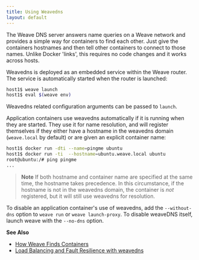 ```yaml
---
title: Using Weavedns
layout: default
---
```




The Weave DNS server answers name queries on a Weave network and provides a simple way for containers to find each other. Just give
the containers hostnames and then tell other containers to connect to those names.
Unlike Docker 'links', this requires no code changes and it works across
hosts.

Weavedns is deployed as an embedded service within the Weave router.
The service is automatically started when the router is launched:

```bash
host1$ weave launch
host1$ eval $(weave env)
```

Weavedns related configuration arguments can be passed to `launch`.

Application containers use weavedns automatically if it is
running when they are started. They use it for name
resolution, and will register themselves if they either have a
hostname in the weavedns domain (`weave.local` by default) or are given an explicit container name:

```bash
host1$ docker run -dti --name=pingme ubuntu
host1$ docker run -ti  --hostname=ubuntu.weave.local ubuntu
root@ubuntu:/# ping pingme
...
```

> **Note** If both hostname and container name are specified at
the same time, the hostname takes precedence. In this circumstance, if
the hostname is not in the weavedns domain, the container is *not*
registered, but it will still use weavedns for resolution.

To disable an application container's use of weavedns, add the
`--without-dns` option to `weave run` or `weave launch-proxy`. To
disable weaveDNS itself, launch weave with the `--no-dns` option.

**See Also**

 * [How Weave Finds Containers](/site/weave-docker-api/how-works-weavedns.md)
 * [Load Balancing and Fault Resilience with weavedns](/site/weave-docker-api/load-balance-fault-weavedns.md)
